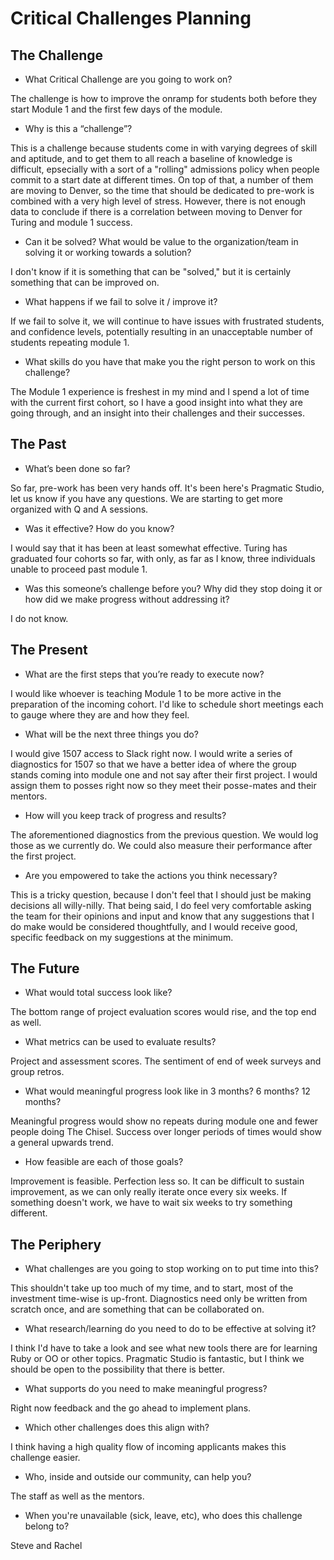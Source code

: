 # Critical Challenges Planning

## The Challenge

* What Critical Challenge are you going to work on?

The challenge is how to improve the onramp for students both before they start Module 1 and the first few days of the module.

* Why is this a “challenge”?

This is a challenge because students come in with varying degrees of skill and aptitude, and to get them to all reach a baseline of 
knowledge is difficult, epsecially with a sort of a "rolling" admissions policy when people commit to a start date at different times.
On top of that, a number of them are moving to Denver, so the time that should be dedicated to pre-work is combined with a very high
level of stress. However, there is not enough data to conclude if there is a correlation between moving to Denver for Turing and
module 1 success.

* Can it be solved? What would be value to the organization/team in solving it or working towards a solution?

I don't know if it is something that can be "solved," but it is certainly something that can be improved on.

* What happens if we fail to solve it / improve it?

If we fail to solve it, we will continue to have issues with frustrated students, and confidence levels, potentially resulting in an 
unacceptable number of students repeating module 1.

* What skills do you have that make you the right person to work on this challenge?

The Module 1 experience is freshest in my mind and I spend a lot of time with the current first cohort, so I have a good insight into
what they are going through, and an insight into their challenges and their successes.


## The Past

* What’s been done so far?

So far, pre-work has been very hands off. It's been here's Pragmatic Studio, let us know if you have any questions. We are starting
to get more organized with Q and A sessions.

* Was it effective? How do you know?

I would say that it has been at least somewhat effective. Turing has graduated four cohorts so far, with only, as far as I know, 
three individuals unable to proceed past module 1.

* Was this someone’s challenge before you? Why did they stop doing it or how did we make progress without addressing it?

I do not know.

## The Present

* What are the first steps that you’re ready to execute now? 

I would like whoever is teaching Module 1 to be more active in the preparation of the incoming cohort. I'd like to schedule short 
meetings each to gauge where they are and how they feel.

* What will be the next three things you do?

I would give 1507 access to Slack right now. I would write a series of diagnostics for 1507 so that we have a better idea of where
the group stands coming into module one and not say after their first project. I would assign them to posses right now so they meet
their posse-mates and their mentors.

* How will you keep track of progress and results?

The aforementioned diagnostics from the previous question. We would log those as we currently do. We could also measure their 
performance after the first project. 

* Are you empowered to take the actions you think necessary?

This is a tricky question, because I don't feel that I should just be making decisions all willy-nilly. That being said, I do feel 
very comfortable asking the team for their opinions and input and know that any suggestions that I do make would be considered 
thoughtfully, and I would receive good, specific feedback on my suggestions at the minimum.

 
## The Future

* What would total success look like?

The bottom range of project evaluation scores would rise, and the top end as well. 

* What metrics can be used to evaluate results?

Project and assessment scores. The sentiment of end of week surveys and group retros.

* What would meaningful progress look like in 3 months? 6 months? 12 months?

Meaningful progress would show no repeats during module one and fewer people doing The Chisel. Success over longer periods of times 
would show a general upwards trend.

* How feasible are each of those goals?

Improvement is feasible. Perfection less so. It can be difficult to sustain improvement, as we can only really iterate once every six 
weeks. If something doesn't work, we have to wait six weeks to try something different. 


## The Periphery

* What challenges are you going to stop working on to put time into this?

This shouldn't take up too much of my time, and to start, most of the investment time-wise is up-front. Diagnostics need only 
be written from scratch once, and are something that can be collaborated on.


* What research/learning do you need to do to be effective at solving it?

I think I'd have to take a look and see what new tools there are for learning Ruby or OO or other topics. Pragmatic Studio is 
fantastic, but I think we should be open to the possibility that there is better.

* What supports do you need to make meaningful progress?

Right now feedback and the go ahead to implement plans.

* Which other challenges does this align with?

I think having a high quality flow of incoming applicants makes this challenge easier.


* Who, inside and outside our community, can help you?

The staff as well as the mentors.

* When you're unavailable (sick, leave, etc), who does this challenge belong to?

Steve and Rachel
